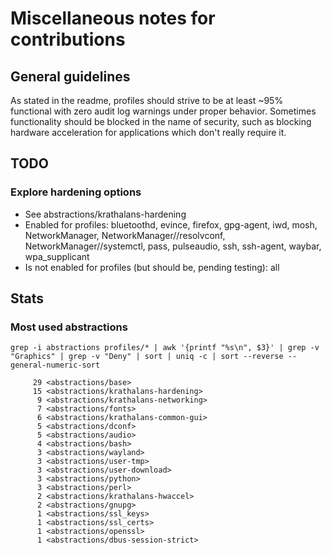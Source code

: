 # Miscellaneous notes for contributions

## General guidelines
As stated in the readme, profiles should strive to be at least ~95% functional with zero audit log warnings under proper behavior. Sometimes functionality should be blocked in the name of security, such as blocking hardware acceleration for applications which don't really require it.

## TODO
### Explore hardening options
- See abstractions/krathalans-hardening
- Enabled for profiles: bluetoothd, evince, firefox, gpg-agent, iwd, mosh, NetworkManager, NetworkManager//resolvconf, NetworkManager//systemctl, pass, pulseaudio, ssh, ssh-agent, waybar, wpa_supplicant
- Is not enabled for profiles (but should be, pending testing): all

## Stats
### Most used abstractions
`grep -i abstractions profiles/* | awk '{printf "%s\n", $3}' | grep -v "Graphics" | grep -v "Deny" | sort | uniq -c | sort --reverse --general-numeric-sort`

```
     29 <abstractions/base>
     15 <abstractions/krathalans-hardening>
      9 <abstractions/krathalans-networking>
      7 <abstractions/fonts>
      6 <abstractions/krathalans-common-gui>
      5 <abstractions/dconf>
      5 <abstractions/audio>
      4 <abstractions/bash>
      3 <abstractions/wayland>
      3 <abstractions/user-tmp>
      3 <abstractions/user-download>
      3 <abstractions/python>
      3 <abstractions/perl>
      2 <abstractions/krathalans-hwaccel>
      2 <abstractions/gnupg>
      1 <abstractions/ssl_keys>
      1 <abstractions/ssl_certs>
      1 <abstractions/openssl>
      1 <abstractions/dbus-session-strict>
```
